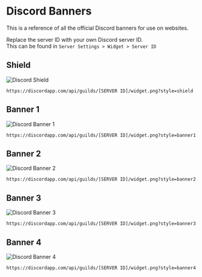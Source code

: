 # Discord Banners
This is a reference of all the official Discord banners for use on websites.

Replace the server ID with your own Discord server ID.<br> 
This can be found in `Server Settings > Widget > Server ID` 

## Shield
![Discord Shield](https://discordapp.com/api/guilds/127498813903601664/widget.png?style=shield)
```
https://discordapp.com/api/guilds/[SERVER ID]/widget.png?style=shield
```
## Banner 1
![Discord Banner 1](https://discordapp.com/api/guilds/127498813903601664/widget.png?style=banner1)
```
https://discordapp.com/api/guilds/[SERVER ID]/widget.png?style=banner1
```
## Banner 2
![Discord Banner 2](https://discordapp.com/api/guilds/127498813903601664/widget.png?style=banner2)
```
https://discordapp.com/api/guilds/[SERVER ID]/widget.png?style=banner2
```
## Banner 3
![Discord Banner 3](https://discordapp.com/api/guilds/127498813903601664/widget.png?style=banner3)
```
https://discordapp.com/api/guilds/[SERVER ID]/widget.png?style=banner3
```
## Banner 4
![Discord Banner 4](https://discordapp.com/api/guilds/127498813903601664/widget.png?style=banner4)
```
https://discordapp.com/api/guilds/[SERVER ID]/widget.png?style=banner4
```
